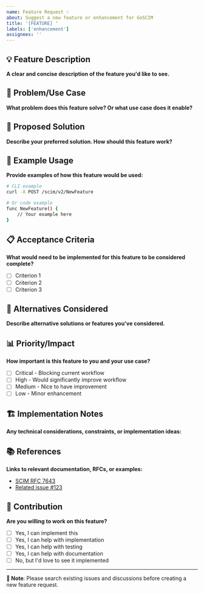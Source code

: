 ```yaml
---
name: Feature Request 💡
about: Suggest a new feature or enhancement for GoSCIM
title: '[FEATURE] '
labels: ['enhancement']
assignees: ''
---
```


## 💡 Feature Description

**A clear and concise description of the feature you'd like to see.**

## 🎯 Problem/Use Case

**What problem does this feature solve? Or what use case does it enable?**

## 🌟 Proposed Solution

**Describe your preferred solution. How should this feature work?**

## 🔄 Example Usage

**Provide examples of how this feature would be used:**

```bash
# CLI example
curl -X POST /scim/v2/NewFeature

# Or code example
func NewFeature() {
    // Your example here
}
```

## 📋 Acceptance Criteria

**What would need to be implemented for this feature to be considered complete?**

- [ ] Criterion 1
- [ ] Criterion 2
- [ ] Criterion 3

## 🤔 Alternatives Considered

**Describe alternative solutions or features you've considered.**

## 📊 Priority/Impact

**How important is this feature to you and your use case?**

- [ ] Critical - Blocking current workflow
- [ ] High - Would significantly improve workflow  
- [ ] Medium - Nice to have improvement
- [ ] Low - Minor enhancement

## 🏗️ Implementation Notes

**Any technical considerations, constraints, or implementation ideas:**

## 📚 References

**Links to relevant documentation, RFCs, or examples:**

- [SCIM RFC 7643](https://tools.ietf.org/html/rfc7643)
- [Related issue #123](https://github.com/arturoeanton/goscim/issues/123)

## 🤝 Contribution

**Are you willing to work on this feature?**

- [ ] Yes, I can implement this
- [ ] Yes, I can help with implementation
- [ ] Yes, I can help with testing
- [ ] Yes, I can help with documentation
- [ ] No, but I'd love to see it implemented

---

**📝 Note**: Please search existing issues and discussions before creating a new feature request.